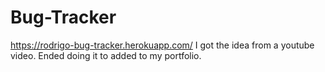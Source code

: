 # Bug-Tracker
https://rodrigo-bug-tracker.herokuapp.com/
I got the idea from a youtube video.
Ended doing it to added to my portfolio.

